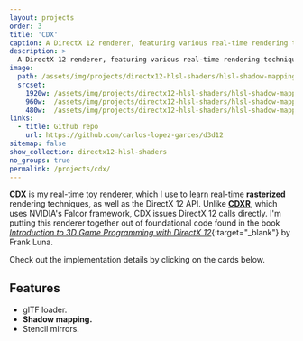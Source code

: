 ```yaml
---
layout: projects
order: 3
title: 'CDX'
caption: A DirectX 12 renderer, featuring various real-time rendering techniques.
description: >
  A DirectX 12 renderer, featuring various real-time rendering techniques.
image: 
  path: /assets/img/projects/directx12-hlsl-shaders/hlsl-shadow-mapping.png
  srcset: 
    1920w: /assets/img/projects/directx12-hlsl-shaders/hlsl-shadow-mapping.png
    960w:  /assets/img/projects/directx12-hlsl-shaders/hlsl-shadow-mapping.png
    480w:  /assets/img/projects/directx12-hlsl-shaders/hlsl-shadow-mapping.png
links:
  - title: Github repo
    url: https://github.com/carlos-lopez-garces/d3d12
sitemap: false
show_collection: directx12-hlsl-shaders
no_groups: true
permalink: /projects/cdx/
---
```


**CDX** is my real-time toy renderer, which I use to learn real-time **rasterized** rendering techniques, as well as the DirectX 12 API. Unlike [**CDXR**](/projects/cdxr), which uses NVIDIA's Falcor framework, CDX issues DirectX 12 calls directly. I'm putting this renderer together out of foundational code found in the book [*Introduction to 3D Game Programming with DirectX 12*](https://www.d3dcoder.net/d3d12.htm){:target="_blank"} by Frank Luna.

Check out the implementation details by clicking on the cards below.

## Features

- glTF loader.
- **Shadow mapping.** 
- Stencil mirrors.